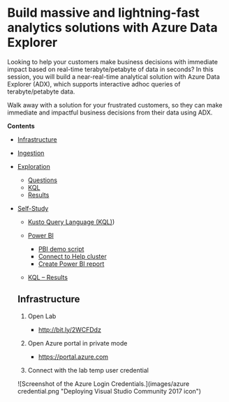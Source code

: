 #  Build massive and lightning-fast analytics solutions with Azure Data Explorer  
 
 Looking to help your customers make business decisions with immediate impact based on real-time terabyte/petabyte of data in seconds? In this session, you will build a near-real-time analytical solution with Azure Data Explorer (ADX), which supports interactive adhoc queries of terabyte/petabyte data.  
 
 Walk away with a solution for your frustrated customers, so they can make immediate and impactful business decisions from their data using ADX.  
 
**Contents**
 
 <!-- TOC -->

- [Infrastructure](#Infrastructure) 
- [Ingestion](#Ingestion) 
- [Exploration](#Exploration)
  - [Questions](#Questions)  
  - [KQL](#KQL) 
  - [Results](#Results)
- [Self-Study](#Self-Study)    
  - [Kusto Query Language (KQL)](#Kusto-Query-Language)) 
  - [Power BI](#Power-BI)   
     - [PBI demo script](#PBI-demo-script)  
     - [Connect to Help cluster](#Connect-to-Help-cluster)  
     - [Create Power BI report](#Create-Power-BI-report)
      
   - [KQL – Results](#KQL–Results)
   
  <!-- TOC -->  
  
    ## Infrastructure  
   
   1. Open Lab 
    
       -  http://bit.ly/2WCFDdz  
     
      
   2. Open Azure portal in private mode  
    
       -  https://portal.azure.com  
        
   3. Connect with the lab temp user credential  
   
   ![Screenshot of the Azure Login Credentials.](images/azure credential.png "Deploying Visual Studio Community 2017 icon")
      
  
  
   

   
   
